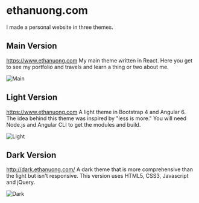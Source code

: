 # ethanuong.com
I made a personal website in three themes.

## Main Version
https://www.ethanuong.com
My main theme written in React. Here you get to see my portfolio and travels and learn a thing or two about me.

![Main](main.png)


## Light Version
https://www.ethanuong.com
A light theme in Bootstrap 4 and Angular 6. The idea behind this theme was inspired by "less is more." You will need Node.js and Angular CLI to get the modules and build.

![Light](light.png)


## Dark Version
http://dark.ethanuong.com/
A dark theme that is more comprehensive than the light but isn't responsive. This version uses HTML5, CSS3, Javascript and jQuery.

![Dark](dark.png)
